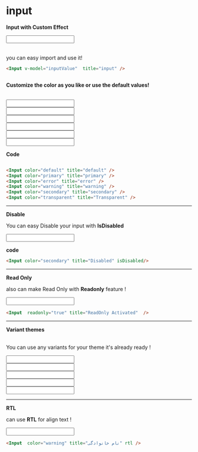 
# input
<script >
import {ref} from 'vue'
const inputValue = ref('');
const inputValuedefault = ref('');
const inputValuePrimary = ref('');
const inputValueError = ref('');
const inputValueWarning = ref('');
const inputValueSecondary = ref('');
const inputValueTransparent = ref('');
const inputValueDisable = ref('');
const inputValueReadonly = ref('');
const inputValueRtl = ref('');

</script>

**Input with Custom Effect**
<div class="  p-6 rounded-lg shadow-inner flex justify-center items-center">
<Input v-model="inputValue"  title="input" />


</div>
<Br/>

you can easy import and use it!

```md
<Input v-model="inputValue"  title="input" />



```

**Customize the color as you like or use the default values!**

<Br/>

<div class="grid grid-cols-2 gap-4">
    <div class="   p-4 rounded-lg shadow-inner  flex justify-center items-center">
        <Input v-model="inputValueDefault" color="default" title="default" />
    </div>
    <div class="   p-4 rounded-lg shadow-inner  flex justify-center items-center">
        <Input v-model="inputValuePrimary" color="primary" title="primary"/>
    </div>
    <div class="   p-4 rounded-lg shadow-inner  flex justify-center items-center">
        <Input v-model="inputValueError" color="error" title="error"/> 
    </div>
    <div class="   p-4 rounded-lg shadow-inner  flex justify-center items-center">
        <Input v-model="inputValueWarning" color="warning" title="warning"/>
    </div>
    <div class="   p-4 rounded-lg shadow-inner  flex justify-center items-center">
        <Input v-model="inputValueSecondary" color="secondary" title="secondary"/>
    </div>
    <div class="   p-4 rounded-lg shadow-inner  flex justify-center items-center">
        <Input v-model="inputValueTransparent" color="transparent" title="Transparent"/>
    </div>
     
</div>


**Code** 

```md

<Input color="default" title="default" />
<Input color="primary" title="primary" />
<Input color="error" title="error" />
<Input color="warning" title="warning" />
<Input color="secondary" title="secondary" />
<Input color="transparent" title="Transparent" />


```

----

**Disable**
<br/>

 You can easy Disable your input  with  **IsDisabled**


<div class="   p-6 rounded-lg shadow-inner  flex justify-center items-center">

<Input v-model="inputValueDisable" color="secondary" title="Disabled" isDisabled/>

</div>

**code**
```md
<Input color="secondary" title="Disabled" isDisabled/>
```
---
**Read Only**
<br/>

also can make Read Only with  **Readonly** feature ! 

<div class="   p-6 rounded-lg shadow-inner  flex justify-center items-center">
<Input v-model="inputValueReadonly" color="primary"  readonly="true"   title="ReadOnly Activated"  /> 

</div>

```md
<Input  readonly="true" title="ReadOnly Activated"  /> 


```
---
**Variant themes**
<br/>
<br/>

You can use any variants for your theme it's already ready !
<div class="   p-6 rounded-lg shadow-inner  flex justify-center items-center">
<div class="flex w-full flex-col col-span-1 gap-4">
    <div class="   p-4 rounded-lg shadow-inner  flex justify-center items-center">

<Input variant="faded" title="faded"/>
</div>
    <div class="   p-4 rounded-lg shadow-inner  flex justify-center items-center">

<Input variant="bordered" title="bordered" />
</div>
    <div class="   p-4 rounded-lg shadow-inner  flex justify-center items-center">

<Input variant="default" title="default" />
</div>
    <div class="   p-4 rounded-lg shadow-inner  flex justify-center items-center">

<Input variant="underline" title="Name"  />
</div>
    <div class="   p-4 rounded-lg shadow-inner  flex justify-center items-center ">

<Input variant="flat" title="flat"/>
</div>
 
</div>
</div>

---
**RTL**
<br/>

 can use **RTL** for align text ! 

<div class="   p-6 rounded-lg shadow-inner  flex justify-center items-center">
<Input v-model="inputValueRtl" color="warning"  title="نام خانوادگی"   rtl /> 

</div>

```md
<Input  color="warning" title="نام خانوادگی" rtl /> 


```
